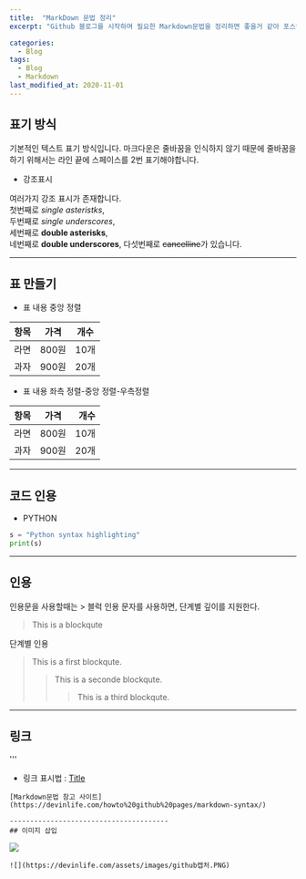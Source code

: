 ```yaml
---
title:  "MarkDown 문법 정리"
excerpt: "Github 블로그를 시작하며 필요한 Markdown문법을 정리하면 좋을거 같아 포스팅을 진행합니다."

categories:
  - Blog
tags:
  - Blog
  - Markdown
last_modified_at: 2020-11-01
---
```

## 표기 방식

기본적인 텍스트 표기 방식입니다. 
마크다운은 줄바꿈을 인식하지 않기 때문에 줄바꿈을 하기 위해서는 라인 끝에 스페이스를 2번 표기해야합니다.

- 강조표시

여러가지 강조 표시가 존재합니다.  
첫번째로 *single asteristks*,  
두번째로 _single underscores_,  
세번째로 **double asterisks**,  
네번째로 __double underscores__,
다섯번째로 ~~cancelline~~가 있습니다.  

---------------------------------------

## 표 만들기  

- 표 내용 중앙 정렬

| 항목 | 가격 | 개수
|:----:|:----:|:----:|
| 라면 | 800원 | 10개 |
| 과자 | 900원 | 20개 |

- 표 내용 좌측 정렬-중앙 정렬-우측정렬

| 항목 | 가격 | 개수 |
|:----|:----:|----:|
| 라면 | 800원 | 10개 |
| 과자 | 900원 | 20개 |

---------------------------------------

## 코드 인용

- PYTHON

```python
s = "Python syntax highlighting"
print(s)
```

---------------------------------------

## 인용
인용문을 사용할때는 > 블럭 인용 문자를 사용하면, 단계별 깊이를 지원한다.

> This is a blockqute

단계별 인용

> This is a first blockqute.
>> This is a seconde blockqute.
>>> This is a third blockqute.

---------------------------------------

## 링크
'''
- 링크 표시법 : [Title](link)
```
[Markdown문법 참고 사이트](https://devinlife.com/howto%20github%20pages/markdown-syntax/)

---------------------------------------
## 이미지 삽입
```
![](https://devinlife.com/assets/images/github캡처.PNG)
```
![](https://devinlife.com/assets/images/github캡처.PNG)